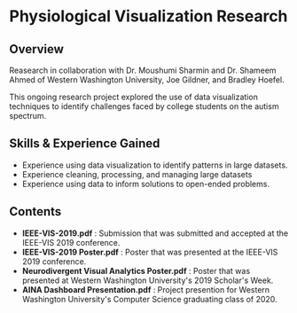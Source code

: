 # Physiological Visualization Research

## Overview
Reasearch in collaboration with Dr. Moushumi Sharmin and Dr. Shameem Ahmed of Western Washington University, Joe Gildner, and Bradley Hoefel.

This ongoing research project explored the use of data visualization techniques to identify challenges faced by college students on the autism spectrum.

## Skills & Experience Gained
- Experience using data visualization to identify patterns in large datasets.
- Experience cleaning, processing, and managing large datasets
- Experience using data to inform solutions to open-ended problems.

## Contents
- **IEEE-VIS-2019.pdf** : Submission that was submitted and accepted at the IEEE-VIS 2019 conference.
- **IEEE-VIS-2019 Poster.pdf** : Poster that was presented at the IEEE-VIS 2019 conference.
- **Neurodivergent Visual Analytics Poster.pdf** : Poster that was presented at Western Washington University's 2019 Scholar's Week.
- **AINA Dashboard Presentation.pdf** : Project presention for Western Washington University's Computer Science graduating class of 2020.
